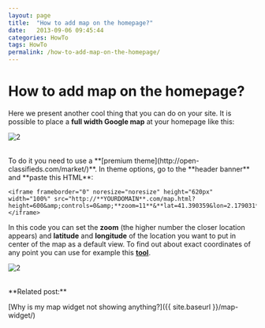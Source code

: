 ```yaml
---
layout: page
title:  "How to add map on the homepage?"
date:   2013-09-06 09:45:44
categories: HowTo
tags: HowTo
permalink: /how-to-add-map-on-the-homepage/
---
```

# How to add map on the homepage?

Here we present another cool thing that you can do on your site. It is possible to place a **full width Google map** at your homepage like this:

![2](http://open-classifieds.com/wp-content/uploads/2013/08/maps-home.png_preview_500x375.png)

<br>
To do it you need to use a **[premium theme](http://open-classifieds.com/market/)**. In theme options, go to the **header banner** and **paste this HTML**: 

    <iframe frameborder="0" noresize="noresize" height="620px" width="100%" src="http://**YOURDOMAIN**.com/map.html?height=600&amp;controls=0&amp;**zoom=11**&**lat=41.390359&lon=2.179031**"> </iframe>

In this code you can set the **zoom** (the higher number the closer location appears) and **latitude** and **longitude** of the location you want to put in center of the map as a default view. To find out about exact coordinates of any point you can use for example this **[tool](http://www.itouchmap.com/latlong.html)**.


![2](http://open-classifieds.com/wp-content/uploads/2013/08/option.png)

<br>
**Related post:**

[Why is my map widget not showing anything?]({{ site.baseurl }}/map-widget/)


<!--title: How to add map on the homepage?
link: http://open-classifieds.com/2013/09/06/how-to-add-map-on-the-homepage/
author: 
description: 
post_id: 9600
created: 2013/09/06 11:45:44
created_gmt: 2013/09/06 09:45:44
comment_status: open
post_name: how-to-add-map-on-the-homepage
status: publish
post_type: post-->